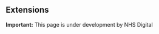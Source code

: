 ## Extensions

<div markdown="span" class="alert alert-warning" role="alert"><i class="fa fa-warning"></i><b> Important:</b> This page is under development by NHS Digital</div>